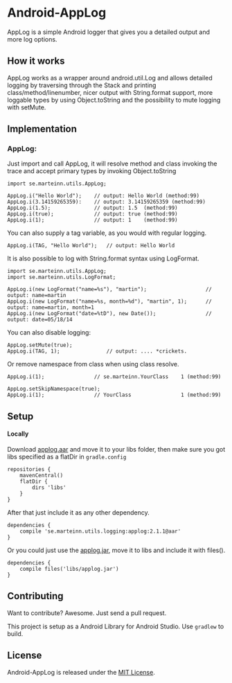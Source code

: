 Android-AppLog
==============
AppLog is a simple Android logger that gives you a detailed output and more log options.

## How it works
AppLog works as a wrapper around android.util.Log and allows detailed logging by traversing through the Stack and printing class/method/linenumber, nicer output with String.format support, more loggable types by using Object.toString and the possibility to mute logging with setMute.

## Implementation

### AppLog:

Just import and call AppLog, it will resolve method and class invoking the trace and accept primary types by invoking Object.toString

	import se.marteinn.utils.AppLog;

	AppLog.i("Hello World"); 	// output: Hello World (method:99)
	AppLog.i(3.14159265359):	// output: 3.14159265359 (method:99)
	AppLog.i(1.5); 				// output: 1.5 	(method:99)
	AppLog.i(true); 			// output: true	(method:99)
	AppLog.i(1);  				// output: 1	(method:99)

You can also supply a tag variable, as you would with regular logging.

	AppLog.i(TAG, "Hello World"); 	// output: Hello World

It is also possible to log with String.format syntax using LogFormat.

	import se.marteinn.utils.AppLog;
	import se.marteinn.utils.LogFormat;

	AppLog.i(new LogFormat("name=%s"), "martin");					// output: name=martin
	AppLog.i(new LogFormat("name=%s, month=%d"), "martin", 1);		// output: name=martin, month=1
	AppLog.i(new LogFormat("date=%tD"), new Date());				// output: date=05/18/14


You can also disable logging:

	AppLog.setMute(true);
	AppLog.i(TAG, 1);				// output: .... *crickets.

Or remove namespace from class when using class resolve.

	AppLog.i(1);				// se.marteinn.YourClass	1 (method:99)

	AppLog.setSkipNamespace(true);
	AppLog.i(1);				// YourClass				1 (method:99)


## Setup

#### Locally

Download [applog.aar](https://github.com/marteinn/Android-AppLog/blob/master/dist/applog.aar) and move it to your libs folder, then make sure you got libs specified as a flatDir in `gradle.config`
	
	repositories {
	    mavenCentral()
	    flatDir {
	        dirs 'libs'
	    }
	}

After that just include it as any other dependency.
 
	dependencies {
		compile 'se.marteinn.utils.logging:applog:2.1.1@aar'
	}
	
Or you could just use the [applog.jar](https://github.com/marteinn/Android-AppLog/blob/master/dist/applog.jar), move it to libs and include it with files().

	dependencies {
		compile files('libs/applog.jar')
	}



## Contributing

Want to contribute? Awesome. Just send a pull request.

This project is setup as a Android Library for Android Studio. Use `gradlew` to build.


## License

Android-AppLog is released under the [MIT License](http://www.opensource.org/licenses/MIT).

